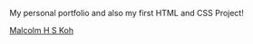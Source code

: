 My personal portfolio and also my first HTML and CSS Project!

[Malcolm H S Koh](https://malcolmkohhs.github.io/)
